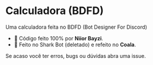 # Calculadora (BDFD)
Uma calculadora feita no BDFD (Bot Designer For Discord) 
- 🍃 Código feito 100% por **Niior Bayzi**. 
- 🐨 Feito no Shark Bot (deletado) e refeito no **Coala**.

Se acaso você ter erros, bugs ou dúvidas abra uma issue.
